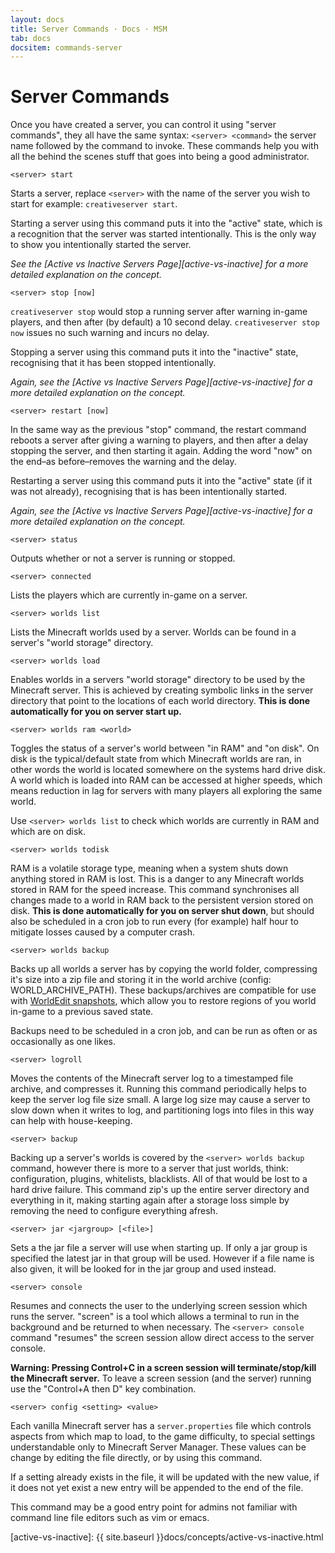 ```yaml
---
layout: docs
title: Server Commands · Docs · MSM
tab: docs
docsitem: commands-server
---
```


Server Commands
===============

Once you have created a server, you can control it using "server commands", they all have the same syntax: `<server> <command>` the server name followed by the command to invoke. These commands help you with all the behind the scenes stuff that goes into being a good administrator.

    <server> start

Starts a server, replace `<server>` with the name of the server you wish to start for example: `creativeserver start`.

Starting a server using this command puts it into the "active" state, which is a recognition that the server was started intentionally. This is the only way to show you intentionally started the server.

*See the [Active vs Inactive Servers Page][active-vs-inactive] for a more detailed explanation on the concept.*

    <server> stop [now]

`creativeserver stop` would stop a running server after warning in-game players, and then after (by default) a 10 second delay. `creativeserver stop now` issues no such warning and incurs no delay.

Stopping a server using this command puts it into the "inactive" state, recognising that it has been stopped intentionally.

*Again, see the [Active vs Inactive Servers Page][active-vs-inactive] for a more detailed explanation on the concept.*

    <server> restart [now]

In the same way as the previous "stop" command, the restart command reboots a server after giving a warning to players, and then after a delay stopping the server, and then starting it again. Adding the word "now" on the end–as before–removes the warning and the delay.

Restarting a server using this command puts it into the "active" state (if it was not already), recognising that is has been intentionally started.

*Again, see the [Active vs Inactive Servers Page][active-vs-inactive] for a more detailed explanation on the concept.*

    <server> status

Outputs whether or not a server is running or stopped.

    <server> connected

Lists the players which are currently in-game on a server.

    <server> worlds list

Lists the Minecraft worlds used by a server. Worlds can be found in a server's "world storage" directory.

    <server> worlds load

Enables worlds in a servers "world storage" directory to be used by the Minecraft server. This is achieved by creating symbolic links in the server directory that point to the locations of each world directory. **This is done automatically for you on server start up.**

    <server> worlds ram <world>

Toggles the status of a server's world between "in RAM" and "on disk". On disk is the typical/default state from which Minecraft worlds are ran, in other words the world is located somewhere on the systems hard drive disk. A world which is loaded into RAM can be accessed at higher speeds, which means reduction in lag for servers with many players all exploring the same world.

Use `<server> worlds list` to check which worlds are currently in RAM and which are on disk.

    <server> worlds todisk

RAM is a volatile storage type, meaning when a system shuts down anything stored in RAM is lost. This is a danger to any Minecraft worlds stored in RAM for the speed increase. This command synchronises all changes made to a world in RAM back to the persistent version stored on disk. **This is done automatically for you on server shut down**, but should also be scheduled in a cron job to run every (for example) half hour to mitigate losses caused by a computer crash.

    <server> worlds backup

Backs up all worlds a server has by copying the world folder, compressing it's size into a zip file and storing it in the world archive (config: WORLD_ARCHIVE_PATH). These backups/archives are compatible for use with [WorldEdit snapshots][we-snapshots], which allow you to restore regions of you world in-game to a previous saved state.

Backups need to be scheduled in a cron job, and can be run as often or as occasionally as one likes.

    <server> logroll

Moves the contents of the Minecraft server log to a timestamped file archive, and compresses it. Running this command periodically helps to keep the server log file size small. A large log size may cause a server to slow down when it writes to log, and partitioning logs into files in this way can help with house-keeping.

    <server> backup

Backing up a server's worlds is covered by the `<server> worlds backup` command, however there is more to a server that just worlds, think: configuration, plugins, whitelists, blacklists. All of that would be lost to a hard drive failure. This command zip's up the entire server directory and everything in it, making starting again after a storage loss simple by removing the need to configure everything afresh.

    <server> jar <jargroup> [<file>]

Sets a the jar file a server will use when starting up. If only a jar group is specified the latest jar in that group will be used. However if a file name is also given, it will be looked for in the jar group and used instead.

    <server> console

Resumes and connects the user to the underlying screen session which runs the server. "screen" is a tool which allows a terminal to run in the background and be returned to when necessary. The `<server> console` command "resumes" the screen session allow direct access to the server console.

**Warning: Pressing Control+C in a screen session will terminate/stop/kill the Minecraft server.** To leave a screen session (and the server) running use the "Control+A then D" key combination.

    <server> config <setting> <value>

Each vanilla Minecraft server has a `server.properties` file which controls aspects from which map to load, to the game difficulty, to special settings understandable only to Minecraft Server Manager. These values can be change by editing the file directly, or by using this command.

If a setting already exists in the file, it will be updated with the new value, if it does not yet exist a new entry will be appended to the end of the file.

This command may be a good entry point for admins not familiar with command line file editors such as vim or emacs.



[we-snapshots]: http://wiki.sk89q.com/wiki/WorldEdit/Snapshots
[active-vs-inactive]: {{ site.baseurl }}docs/concepts/active-vs-inactive.html